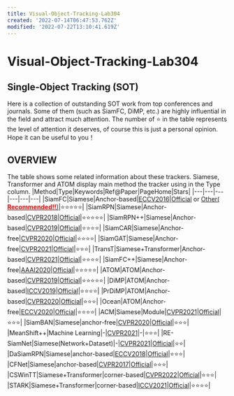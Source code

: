 ```yaml
---
title: Visual-Object-Tracking-Lab304
created: '2022-07-14T06:47:53.762Z'
modified: '2022-07-22T13:10:41.619Z'
---
```


# Visual-Object-Tracking-Lab304
## Single-Object Tracking (SOT)
Here is a collection of outstanding SOT work from top conferences and journals. Some of them (such as SiamFC, DiMP, etc.) are highly influential in the field and attract much attention. The number of ⭐ in the table represents the level of attention it deserves, of course this is just a personal opinion. Hope it can be useful to you！

## OVERVIEW 
The table shows some related information about these trackers. Siamese, Transformer and ATOM display main method the tracker using in the Type column.
|Method|Type|Keywords|Ref@Paper|PageHome|Stars|
|---|---|---|---|---|---|
|SiamFC|Siamese|Anchor-based|[ECCV2016](https://arxiv.org/abs/1606.09549)|[Official](https://www.robots.ox.ac.uk/~luca/siamese-fc.html) or [Other( <font color=Red>**Recommended!!**</font>)](https://github.com/huanglianghua/siamfc-pytorch)|:star::star::star::star::star:|
|SiamRPN|Siamese|Anchor-based|[CVPR2018](https://openaccess.thecvf.com/content_cvpr_2018/html/Li_High_Performance_Visual_CVPR_2018_paper.html)|[Official](https://github.com/STVIR/pysot)|:star::star::star::star::star:|
|SiamRPN++|Siamese|Anchor-based|[CVPR2019](https://openaccess.thecvf.com/content_CVPR_2019/html/Li_SiamRPN_Evolution_of_Siamese_Visual_Tracking_With_Very_Deep_Networks_CVPR_2019_paper.html)|[Official](https://github.com/STVIR/pysot)|:star::star::star::star:|
|SiamCAR|Siamese|Anchor-free|[CVPR2020](https://openaccess.thecvf.com/content_CVPR_2020/html/Guo_SiamCAR_Siamese_Fully_Convolutional_Classification_and_Regression_for_Visual_Tracking_CVPR_2020_paper.html)|[Official](https://github.com/ohhhyeahhh/SiamCAR)|:star::star::star::star:|
|SiamGAT|Siamese|Anchor-free|[CVPR2021](https://openaccess.thecvf.com/content/CVPR2021/html/Guo_Graph_Attention_Tracking_CVPR_2021_paper.html)|[Official](https://github.com/ohhhyeahhh/SiamGAT)|:star::star::star:|
|TransT|Siamese+Transformer|Anchor-based|[CVPR2021](https://openaccess.thecvf.com/content/CVPR2021/html/Chen_Transformer_Tracking_CVPR_2021_paper.html)|[Official](https://github.com/chenxin-dlut/TransT)|:star::star::star::star:|
|SiamFC++|Siamese|Anchor-free|[AAAI2020](https://arxiv.org/abs/1911.06188)|[Official](https://github.com/megvii-research/video_analyst)|:star::star::star::star::star:|
|ATOM|ATOM|Anchor-based|[CVPR2019](https://openaccess.thecvf.com/content_CVPR_2019/html/Danelljan_ATOM_Accurate_Tracking_by_Overlap_Maximization_CVPR_2019_paper.html)|[Official](https://github.com/visionml/pytracking)|:star::star::star::star::star:|
|DiMP|ATOM|Anchor-based|[ICCV2019](https://openaccess.thecvf.com/content_ICCV_2019/html/Bhat_Learning_Discriminative_Model_Prediction_for_Tracking_ICCV_2019_paper.html)|[Official](https://github.com/visionml/pytracking)|:star::star::star::star:|
|PrDiMP|ATOM|Anchor-based|[CVPR2020](https://openaccess.thecvf.com/content_CVPR_2020/html/Danelljan_Probabilistic_Regression_for_Visual_Tracking_CVPR_2020_paper.html)|[Official](https://github.com/visionml/pytracking)|:star::star::star:|
|Ocean|ATOM|Anchor-free|[ECCV2020](https://arxiv.org/abs/2006.10721)|[Official](https://github.com/researchmm/TracKit)|:star::star::star::star:|
|ACM|Siamese|Module|[CVPR2021](https://openaccess.thecvf.com/content/CVPR2021/html/Han_Learning_To_Fuse_Asymmetric_Feature_Maps_in_Siamese_Trackers_CVPR_2021_paper.html)|[Official](https://github.com/wencheng256/SiamBAN-ACM)|:star::star::star:|
|SiamBAN|Siamese|anchor-free|[CVPR2020](https://openaccess.thecvf.com/content_CVPR_2020/html/Chen_Siamese_Box_Adaptive_Network_for_Visual_Tracking_CVPR_2020_paper.html)|[Official](https://github.com/hqucv/siamban)|:star::star::star:|
|MeanShift++|Machine Learning|-|[CVPR2021](https://openaccess.thecvf.com/content/CVPR2021/html/Jang_MeanShift_Extremely_Fast_Mode-Seeking_With_Applications_to_Segmentation_and_Object_CVPR_2021_paper.html)|-|:star::star::star:|
|RE-SiamNet|Siamese(Network+Dataset)|-|[CVPR2021](https://openaccess.thecvf.com/content/CVPR2021/html/Gupta_Rotation_Equivariant_Siamese_Networks_for_Tracking_CVPR_2021_paper.html)|[Official](https://github.com/dkgupta90/re-siamnet)|:star::star:|
|DaSiamRPN|Siamese|anchor-based|[ECCV2018](https://openaccess.thecvf.com/content_ECCV_2018/html/Zheng_Zhu_Distractor-aware_Siamese_Networks_ECCV_2018_paper.html)|[Official](https://github.com/foolwood/DaSiamRPN)|:star::star::star:|
|CFNet|Siamese|anchor-based|[CVPR2017](https://openaccess.thecvf.com/content_cvpr_2017/html/Valmadre_End-To-End_Representation_Learning_CVPR_2017_paper.html)|[Official](https://github.com/bertinetto/cfnet)|:star::star::star:|
|CSWinTT|Siamese+Transformer|corner-based|[CVPR2022](https://openaccess.thecvf.com/content/CVPR2022/html/Song_Transformer_Tracking_With_Cyclic_Shifting_Window_Attention_CVPR_2022_paper.html)|[Official](https://github.com/SkyeSong38/CSWinTT)|:star::star::star:|
|STARK|Siamese+Transformer|corner-based|[ICCV2021](https://openaccess.thecvf.com/content/ICCV2021/html/Yan_Learning_Spatio-Temporal_Transformer_for_Visual_Tracking_ICCV_2021_paper.html)|[Official](https://github.com/researchmm/Stark)|:star::star::star::star:|






